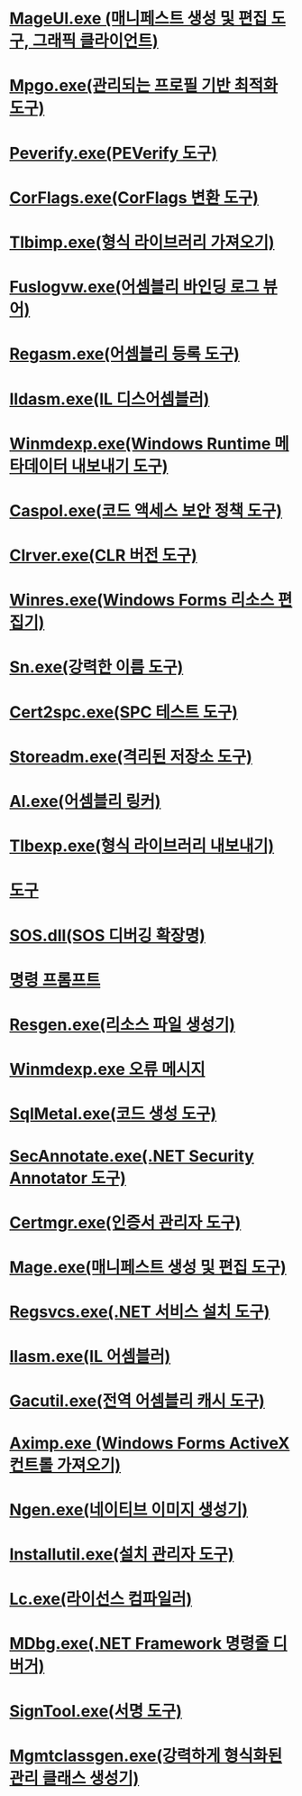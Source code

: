 # [MageUI.exe (매니페스트 생성 및 편집 도구, 그래픽 클라이언트)](mageui-exe-manifest-generation-and-editing-tool-graphical-client.md)
# [Mpgo.exe(관리되는 프로필 기반 최적화 도구)](mpgo-exe-managed-profile-guided-optimization-tool.md)
# [Peverify.exe(PEVerify 도구)](peverify-exe-peverify-tool.md)
# [CorFlags.exe(CorFlags 변환 도구)](corflags-exe-corflags-conversion-tool.md)
# [Tlbimp.exe(형식 라이브러리 가져오기)](tlbimp-exe-type-library-importer.md)
# [Fuslogvw.exe(어셈블리 바인딩 로그 뷰어)](fuslogvw-exe-assembly-binding-log-viewer.md)
# [Regasm.exe(어셈블리 등록 도구)](regasm-exe-assembly-registration-tool.md)
# [Ildasm.exe(IL 디스어셈블러)](ildasm-exe-il-disassembler.md)
# [Winmdexp.exe(Windows Runtime 메타데이터 내보내기 도구)](winmdexp-exe-windows-runtime-metadata-export-tool.md)
# [Caspol.exe(코드 액세스 보안 정책 도구)](caspol-exe-code-access-security-policy-tool.md)
# [Clrver.exe(CLR 버전 도구)](clrver-exe-clr-version-tool.md)
# [Winres.exe(Windows Forms 리소스 편집기)](winres-exe-windows-forms-resource-editor.md)
# [Sn.exe(강력한 이름 도구)](sn-exe-strong-name-tool.md)
# [Cert2spc.exe(SPC 테스트 도구)](cert2spc-exe-software-publisher-certificate-test-tool.md)
# [Storeadm.exe(격리된 저장소 도구)](storeadm-exe-isolated-storage-tool.md)
# [Al.exe(어셈블리 링커)](al-exe-assembly-linker.md)
# [Tlbexp.exe(형식 라이브러리 내보내기)](tlbexp-exe-type-library-exporter.md)
# [도구](index.md)
# [SOS.dll(SOS 디버깅 확장명)](sos-dll-sos-debugging-extension.md)
# [명령 프롬프트](developer-command-prompt-for-vs.md)
# [Resgen.exe(리소스 파일 생성기)](resgen-exe-resource-file-generator.md)
# [Winmdexp.exe 오류 메시지](winmdexp-exe-error-messages.md)
# [SqlMetal.exe(코드 생성 도구)](sqlmetal-exe-code-generation-tool.md)
# [SecAnnotate.exe(.NET Security Annotator 도구)](secannotate-exe-net-security-annotator-tool.md)
# [Certmgr.exe(인증서 관리자 도구)](certmgr-exe-certificate-manager-tool.md)
# [Mage.exe(매니페스트 생성 및 편집 도구)](mage-exe-manifest-generation-and-editing-tool.md)
# [Regsvcs.exe(.NET 서비스 설치 도구)](regsvcs-exe-net-services-installation-tool.md)
# [Ilasm.exe(IL 어셈블러)](ilasm-exe-il-assembler.md)
# [Gacutil.exe(전역 어셈블리 캐시 도구)](gacutil-exe-gac-tool.md)
# [Aximp.exe (Windows Forms ActiveX 컨트롤 가져오기)](aximp-exe-windows-forms-activex-control-importer.md)
# [Ngen.exe(네이티브 이미지 생성기)](ngen-exe-native-image-generator.md)
# [Installutil.exe(설치 관리자 도구)](installutil-exe-installer-tool.md)
# [Lc.exe(라이선스 컴파일러)](lc-exe-license-compiler.md)
# [MDbg.exe(.NET Framework 명령줄 디버거)](mdbg-exe.md)
# [SignTool.exe(서명 도구)](signtool-exe.md)
# [Mgmtclassgen.exe(강력하게 형식화된 관리 클래스 생성기)](mgmtclassgen-exe.md)
